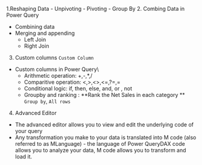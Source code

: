 1.Reshaping Data
    -	Unpivoting
    -	Pivoting
    -	Group By
2. Combing Data in Power Query
  -	Combining data 
  -	Merging and appending
    -	Left Join
    -	Right Join
3. Custom columns ``Custom Column``
  -	Custom columns in Power Query\
    -	Arithmetic operation: +,-,*,/
    -	Comparitive operation: <,>,<>,<=,?=,=
    -	Conditional logic: if, then, else, and, or , not
    -	Groupby and ranking  : **Rank the Net Sales in each category ** ``Group by``, ``All rows``
4. Advanced Editor
  -	The advanced editor allows you to view and edit the underlying code of your query
  -	Any transformation you make to your data is translated into M code (also referred to as MLanguage) - the language of Power QueryDAX code allows you to analyze your data, M code allows you to transform and load it.
